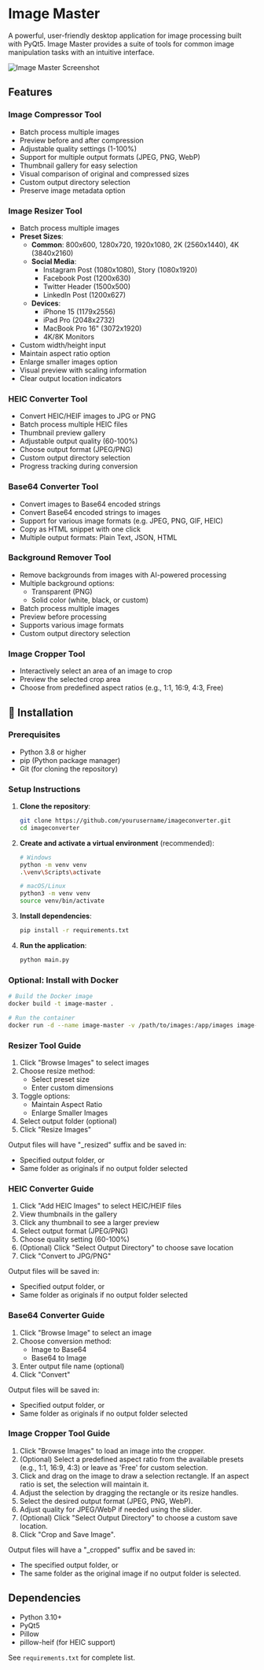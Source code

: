 # Image Master

A powerful, user-friendly desktop application for image processing built with PyQt5. Image Master provides a suite of tools for common image manipulation tasks with an intuitive interface.

![Image Master Screenshot](screenshot.png)

## Features

### Image Compressor Tool
- Batch process multiple images
- Preview before and after compression
- Adjustable quality settings (1-100%)
- Support for multiple output formats (JPEG, PNG, WebP)
- Thumbnail gallery for easy selection
- Visual comparison of original and compressed sizes
- Custom output directory selection
- Preserve image metadata option

### Image Resizer Tool
- Batch process multiple images
- **Preset Sizes**:
  - **Common**: 800x600, 1280x720, 1920x1080, 2K (2560x1440), 4K (3840x2160)
  - **Social Media**: 
    - Instagram Post (1080x1080), Story (1080x1920)
    - Facebook Post (1200x630)
    - Twitter Header (1500x500)
    - LinkedIn Post (1200x627)
  - **Devices**:
    - iPhone 15 (1179x2556)
    - iPad Pro (2048x2732)
    - MacBook Pro 16" (3072x1920)
    - 4K/8K Monitors
- Custom width/height input
- Maintain aspect ratio option
- Enlarge smaller images option
- Visual preview with scaling information
- Clear output location indicators

### HEIC Converter Tool
- Convert HEIC/HEIF images to JPG or PNG
- Batch process multiple HEIC files
- Thumbnail preview gallery
- Adjustable output quality (60-100%)
- Choose output format (JPEG/PNG)
- Custom output directory selection
- Progress tracking during conversion

### Base64 Converter Tool
- Convert images to Base64 encoded strings
- Convert Base64 encoded strings to images
- Support for various image formats (e.g. JPEG, PNG, GIF, HEIC)
- Copy as HTML snippet with one click
- Multiple output formats: Plain Text, JSON, HTML

### Background Remover Tool
- Remove backgrounds from images with AI-powered processing
- Multiple background options:
  - Transparent (PNG)
  - Solid color (white, black, or custom)
- Batch process multiple images
- Preview before processing
- Supports various image formats
- Custom output directory selection

### Image Cropper Tool
- Interactively select an area of an image to crop
- Preview the selected crop area
- Choose from predefined aspect ratios (e.g., 1:1, 16:9, 4:3, Free)

## 🚀 Installation

### Prerequisites
- Python 3.8 or higher
- pip (Python package manager)
- Git (for cloning the repository)

### Setup Instructions

1. **Clone the repository**:
   ```bash
   git clone https://github.com/yourusername/imageconverter.git
   cd imageconverter
   ```

2. **Create and activate a virtual environment** (recommended):
   ```bash
   # Windows
   python -m venv venv
   .\venv\Scripts\activate

   # macOS/Linux
   python3 -m venv venv
   source venv/bin/activate
   ```

3. **Install dependencies**:
   ```bash
   pip install -r requirements.txt
   ```

4. **Run the application**:
   ```bash
   python main.py
   ```

### Optional: Install with Docker

```bash
# Build the Docker image
docker build -t image-master .

# Run the container
docker run -d --name image-master -v /path/to/images:/app/images image-master
```

### Resizer Tool Guide
1. Click "Browse Images" to select images
2. Choose resize method:
   - Select preset size
   - Enter custom dimensions
3. Toggle options:
   - Maintain Aspect Ratio
   - Enlarge Smaller Images
4. Select output folder (optional)
5. Click "Resize Images"

Output files will have "_resized" suffix and be saved in:
- Specified output folder, or
- Same folder as originals if no output folder selected

### HEIC Converter Guide
1. Click "Add HEIC Images" to select HEIC/HEIF files
2. View thumbnails in the gallery
3. Click any thumbnail to see a larger preview
4. Select output format (JPEG/PNG)
5. Choose quality setting (60-100%)
6. (Optional) Click "Select Output Directory" to choose save location
7. Click "Convert to JPG/PNG"

Output files will be saved in:
- Specified output folder, or
- Same folder as originals if no output folder selected

### Base64 Converter Guide
1. Click "Browse Image" to select an image
2. Choose conversion method:
   - Image to Base64
   - Base64 to Image
3. Enter output file name (optional)
4. Click "Convert"

Output files will be saved in:
- Specified output folder, or
- Same folder as originals if no output folder selected

### Image Cropper Tool Guide
1. Click "Browse Images" to load an image into the cropper.
2. (Optional) Select a predefined aspect ratio from the available presets (e.g., 1:1, 16:9, 4:3) or leave as 'Free' for custom selection.
3. Click and drag on the image to draw a selection rectangle. If an aspect ratio is set, the selection will maintain it.
4. Adjust the selection by dragging the rectangle or its resize handles.
5. Select the desired output format (JPEG, PNG, WebP).
6. Adjust quality for JPEG/WebP if needed using the slider.
7. (Optional) Click "Select Output Directory" to choose a custom save location.
8. Click "Crop and Save Image".

Output files will have a "_cropped" suffix and be saved in:
- The specified output folder, or
- The same folder as the original image if no output folder is selected.

## Dependencies
- Python 3.10+
- PyQt5
- Pillow
- pillow-heif (for HEIC support)

See `requirements.txt` for complete list.
